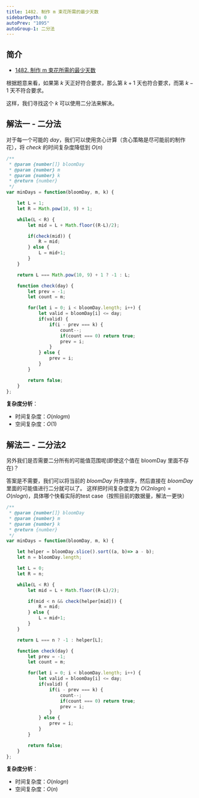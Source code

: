 ```yaml
---
title: 1482. 制作 m 束花所需的最少天数
sidebarDepth: 0
autoPrev: "1095"
autoGroup-1: 二分法
---
```


## 简介
- [1482. 制作 m 束花所需的最少天数](https://leetcode-cn.com/problems/minimum-number-of-days-to-make-m-bouquets/)

根据题意来看，如果第 $k$ 天正好符合要求，那么第 $k+1$ 天也符合要求，而第 $k-1$ 天不符合要求。

这样，我们寻找这个 $k$ 可以使用二分法来解决。


## 解法一 - 二分法
对于每一个可能的 $day$，我们可以使用贪心计算（贪心策略是尽可能前的制作花），将 $check$ 的时间复杂度降低到 $O(n)$

```javascript
/**
 * @param {number[]} bloomDay
 * @param {number} m
 * @param {number} k
 * @return {number}
 */
var minDays = function(bloomDay, m, k) {

    let L = 1;
    let R = Math.pow(10, 9) + 1;

    while(L < R) {
        let mid = L + Math.floor((R-L)/2);

        if(check(mid)) {
            R = mid;
        } else {
            L = mid+1;
        }
    }

    return L === Math.pow(10, 9) + 1 ? -1 : L;

    function check(day) {
        let prev = -1;
        let count = m;

        for(let i = 0; i < bloomDay.length; i++) {
            let valid = bloomDay[i] <= day;
            if(valid) {
                if(i - prev === k) {
                    count--;
                    if(count === 0) return true;
                    prev = i;
                }
            } else {
                prev = i;
            }
        }

        return false;
    }
};
```
**复杂度分析**：
- 时间复杂度：$O(nlogm)$
- 空间复杂度：$O(1)$

## 解法二 - 二分法2
另外我们是否需要二分所有的可能值范围呢(即使这个值在 bloomDay 里面不存在)？

答案是不需要，我们可以将当前的 $bloomDay$ 升序排序，然后直接在 $bloomDay$ 里面的可能值进行二分就可以了。
这样把时间复杂度变为 $O(2nlogn) = O(nlogn)$，具体哪个快看实际的test case（按照目前的数据量，解法一更快）

```javascript
/**
 * @param {number[]} bloomDay
 * @param {number} m
 * @param {number} k
 * @return {number}
 */
var minDays = function(bloomDay, m, k) {

    let helper = bloomDay.slice().sort((a, b)=> a - b);
    let n = bloomDay.length;

    let L = 0;
    let R = n;

    while(L < R) {
        let mid = L + Math.floor((R-L)/2);

        if(mid < n && check(helper[mid])) {
            R = mid;
        } else {
            L = mid+1;
        }
    }

    return L === n ? -1 : helper[L];

    function check(day) {
        let prev = -1;
        let count = m;

        for(let i = 0; i < bloomDay.length; i++) {
            let valid = bloomDay[i] <= day;
            if(valid) {
                if(i - prev === k) {
                    count--;
                    if(count === 0) return true;
                    prev = i;
                }
            } else {
                prev = i;
            }
        }

        return false;
    }
};
```
**复杂度分析**：
- 时间复杂度：$O(nlogn)$
- 空间复杂度：$O(n)$